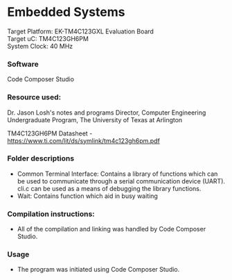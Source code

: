 # Embedded Systems
Target Platform: EK-TM4C123GXL Evaluation Board  
Target uC:       TM4C123GH6PM  
System Clock:    40 MHz  

### Software
Code Composer Studio

### Resource used:
Dr. Jason Losh's notes and programs
Director, Computer Engineering Undergraduate Program, The University of Texas at Arlington  

TM4C123GH6PM Datasheet - https://www.ti.com/lit/ds/symlink/tm4c123gh6pm.pdf  
  
### Folder descriptions
- Common Terminal Interface: Contains a library of functions which can be used to communicate through a serial communication device (UART).
cli.c can be used as a means of debugging the library functions.
- Wait: Contains function which aid in busy waiting

### Compilation instructions:
- All of the compilation and linking was handled by Code Composer Studio.

### Usage
- The program was initiated using Code Composer Studio.

